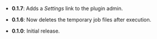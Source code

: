 * **0.1.7**: Adds a *Settings* link to the plugin admin.

* **0.1.6**: Now deletes the temporary job files after execution.

* **0.1.0**: Initial release.
